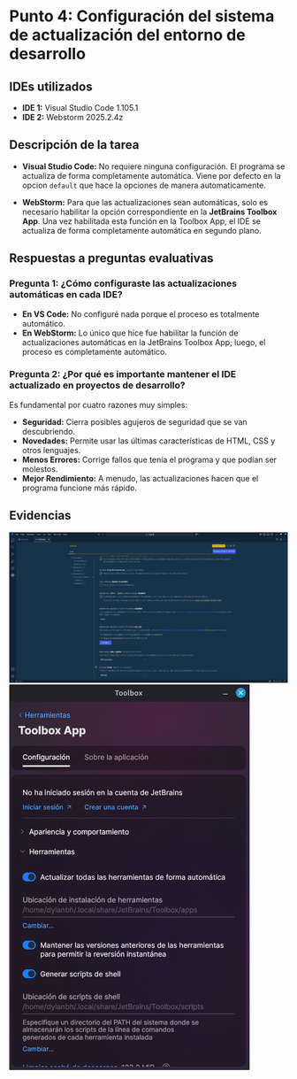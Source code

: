 # Punto 4: Configuración del sistema de actualización del entorno de desarrollo

## IDEs utilizados
- **IDE 1:** Visual Studio Code 1.105.1
- **IDE 2:** Webstorm 2025.2.4z

## Descripción de la tarea
*   **Visual Studio Code:**
    No requiere ninguna configuración. El programa se actualiza de forma completamente automática. Viene por defecto en la opcion `default` que hace la opciones de manera automaticamente.

*   **WebStorm:**
    Para que las actualizaciones sean automáticas, solo es necesario habilitar la opción correspondiente en la **JetBrains Toolbox App**. Una vez habilitada esta función en la Toolbox App, el IDE se actualiza de forma completamente automática en segundo plano.

## Respuestas a preguntas evaluativas

### Pregunta 1: ¿Cómo configuraste las actualizaciones automáticas en cada IDE?
*   **En VS Code:** No configuré nada porque el proceso es totalmente automático.
*   **En WebStorm:** Lo único que hice fue habilitar la función de actualizaciones automáticas en la JetBrains Toolbox App; luego, el proceso es completamente automático.

### Pregunta 2: ¿Por qué es importante mantener el IDE actualizado en proyectos de desarrollo?
Es fundamental por cuatro razones muy simples:
*  **Seguridad:** Cierra posibles agujeros de seguridad que se van descubriendo.
*  **Novedades:** Permite usar las últimas características de HTML, CSS y otros lenguajes.
*  **Menos Errores:** Corrige fallos que tenía el programa y que podían ser molestos.
*  **Mejor Rendimiento:** A menudo, las actualizaciones hacen que el programa funcione más rápido.

## Evidencias
![Configuración actualizaciones IDE 1](capturas/punto4_ide1_actualizaciones.png)
![Configuración actualizaciones IDE 2](capturas/punto4_ide2_actualizaciones.png)